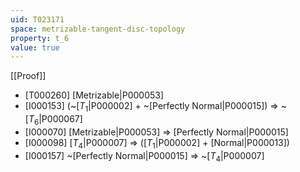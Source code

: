 ```yaml
---
uid: T023171
space: metrizable-tangent-disc-topology
property: t_6
value: true
---
```

[[Proof]]

* [T000260] [Metrizable|P000053]
* [I000153] (~[$T_1$|P000002] + ~[Perfectly Normal|P000015]) => ~[$T_6$|P000067]
* [I000070] [Metrizable|P000053] => [Perfectly Normal|P000015]
* [I000098] [$T_4$|P000007] => ([$T_1$|P000002] + [Normal|P000013])
* [I000157] ~[Perfectly Normal|P000015] => ~[$T_4$|P000007]

